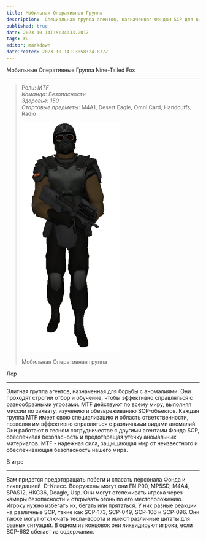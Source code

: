 ```yaml
---
title: Мобильная Оперативная Группа
description:  Cпециальная группа агентов, назначенная Фондом SCP для выполнения различных операций.
published: true
date: 2023-10-14T15:34:33.201Z
tags: ru
editor: markdown
dateCreated: 2023-10-14T13:58:24.877Z
---
```


Мобильные Оперативные Группа Nine-Tailed Fox

---

> Роль: *MTF*  
> *Команда: Безопасности*  
> *Здоровье: 150*  
> *Стартовые предметы:* M4A1, Desert Eagle, Omni Card, Handcuffs, Radio
> 
> ![](/images/r_(5).png)
> 
> Мобильная Оперативная группа

Лор

---

  
Элитная группа агентов, назначенная для борьбы с аномалиями. Они проходят строгий отбор и обучение, чтобы эффективно справляться с разнообразными угрозами. MTF действуют по всему миру, выполняя миссии по захвату, изучению и обезвреживанию SCP-объектов. Каждая группа MTF имеет свою специализацию и область ответственности, позволяя им эффективно справляться с различными видами аномалий. Они работают в тесном сотрудничестве с другими агентами Фонда SCP, обеспечивая безопасность и предотвращая утечку аномальных материалов. MTF - надежная сила, защищающая мир от неизвестного и обеспечивающая безопасность нашего мира.  
  
В игре

---

Вам придется предотвращать побеги и спасать персонала Фонда и ликвидацией  D-Класс. Вооружены могут они FN P90, MP5SD, M4A4, SPAS12, HKG36, Deagle, Usp. Они могут отслеживать игрока через камеры безопасности и открывать огонь по его местоположению. Игроку нужно избегать их, бегать или прятаться. У них разные реакции на различные SCP, такие как SCP-173, SCP-049, SCP-106 и SCP-096. Они также могут отключать тесла-ворота и имеют различные цитаты для разных ситуаций. В одном из концовок они ликвидируют игрока, если SCP-682 сбегает из содержания.